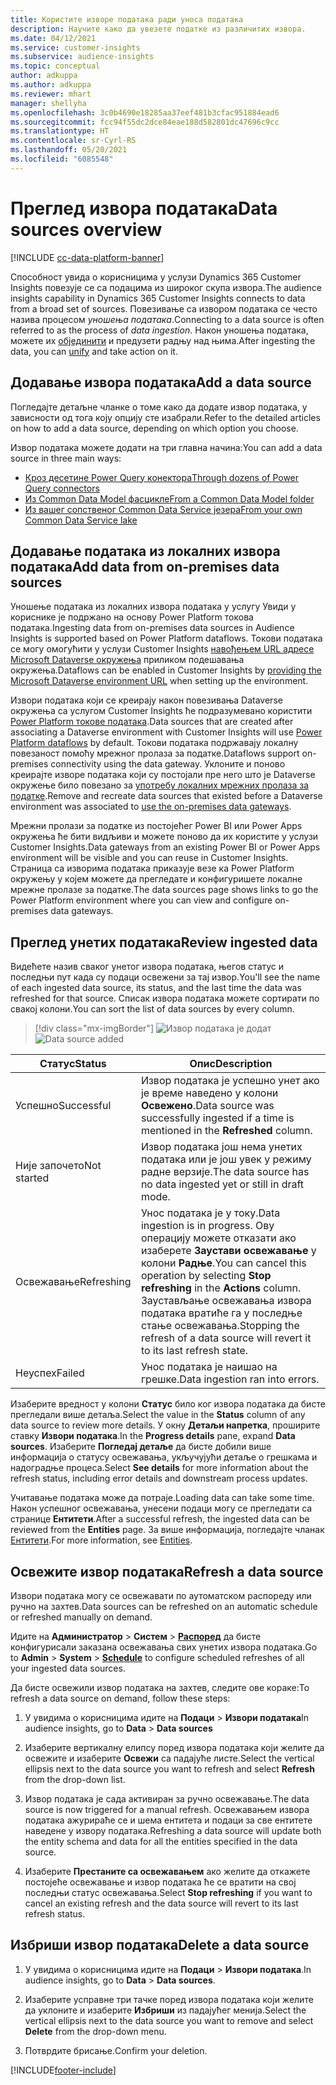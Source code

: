 ```yaml
---
title: Користите изворе података ради уноса података
description: Научите како да увезете податке из различитих извора.
ms.date: 04/12/2021
ms.service: customer-insights
ms.subservice: audience-insights
ms.topic: conceptual
author: adkuppa
ms.author: adkuppa
ms.reviewer: mhart
manager: shellyha
ms.openlocfilehash: 3c0b4690e18285aa37eef481b3cfac951884ead6
ms.sourcegitcommit: fcc94f55dc2dce84eae188d582801dc47696c9cc
ms.translationtype: HT
ms.contentlocale: sr-Cyrl-RS
ms.lasthandoff: 05/20/2021
ms.locfileid: "6085548"
---
```

# <a name="data-sources-overview"></a><span data-ttu-id="1644b-103">Преглед извора података</span><span class="sxs-lookup"><span data-stu-id="1644b-103">Data sources overview</span></span>

[!INCLUDE [cc-data-platform-banner](../includes/cc-data-platform-banner.md)]

<span data-ttu-id="1644b-104">Способност увида о корисницима у услузи Dynamics 365 Customer Insights повезује се са подацима из широког скупа извора.</span><span class="sxs-lookup"><span data-stu-id="1644b-104">The audience insights capability in Dynamics 365 Customer Insights connects to data from a broad set of sources.</span></span> <span data-ttu-id="1644b-105">Повезивање са извором података се често назива процесом *уношења података*.</span><span class="sxs-lookup"><span data-stu-id="1644b-105">Connecting to a data source is often referred to as the process of *data ingestion*.</span></span> <span data-ttu-id="1644b-106">Након уношења података, можете их [објединити](data-unification.md) и предузети радњу над њима.</span><span class="sxs-lookup"><span data-stu-id="1644b-106">After ingesting the data, you can [unify](data-unification.md) and take action on it.</span></span>

## <a name="add-a-data-source"></a><span data-ttu-id="1644b-107">Додавање извора података</span><span class="sxs-lookup"><span data-stu-id="1644b-107">Add a data source</span></span>

<span data-ttu-id="1644b-108">Погледајте детаљне чланке о томе како да додате извор података, у зависности од тога коју опцију сте изабрали.</span><span class="sxs-lookup"><span data-stu-id="1644b-108">Refer to the detailed articles on how to add a data source, depending on which option you choose.</span></span>

<span data-ttu-id="1644b-109">Извор података можете додати на три главна начина:</span><span class="sxs-lookup"><span data-stu-id="1644b-109">You can add a data source in three main ways:</span></span>

- [<span data-ttu-id="1644b-110">Кроз десетине Power Query конектора</span><span class="sxs-lookup"><span data-stu-id="1644b-110">Through dozens of Power Query connectors</span></span>](connect-power-query.md)
- [<span data-ttu-id="1644b-111">Из Common Data Model фасцикле</span><span class="sxs-lookup"><span data-stu-id="1644b-111">From a Common Data Model folder</span></span>](connect-common-data-model.md)
- [<span data-ttu-id="1644b-112">Из вашег сопственог Common Data Service језера</span><span class="sxs-lookup"><span data-stu-id="1644b-112">From your own Common Data Service lake</span></span>](connect-common-data-service-lake.md)

## <a name="add-data-from-on-premises-data-sources"></a><span data-ttu-id="1644b-113">Додавање података из локалних извора података</span><span class="sxs-lookup"><span data-stu-id="1644b-113">Add data from on-premises data sources</span></span>

<span data-ttu-id="1644b-114">Уношење података из локалних извора података у услугу Увиди у кориснике је подржано на основу Power Platform токова података.</span><span class="sxs-lookup"><span data-stu-id="1644b-114">Ingesting data from on-premises data sources in Audience Insights is supported based on Power Platform dataflows.</span></span> <span data-ttu-id="1644b-115">Токови података се могу омогућити у услузи Customer Insights [навођењем URL адресе Microsoft Dataverse окружења](manage-environments.md#create-an-environment-in-an-existing-organization) приликом подешавања окружења.</span><span class="sxs-lookup"><span data-stu-id="1644b-115">Dataflows can be enabled in Customer Insights by [providing the Microsoft Dataverse environment URL](manage-environments.md#create-an-environment-in-an-existing-organization) when setting up the environment.</span></span>

<span data-ttu-id="1644b-116">Извори података који се креирају након повезивања Dataverse окружења са услугом Customer Insights ће подразумевано користити [Power Platform токове података](/power-query/dataflows/overview-dataflows-across-power-platform-dynamics-365).</span><span class="sxs-lookup"><span data-stu-id="1644b-116">Data sources that are created after associating a Dataverse environment with Customer Insights will use [Power Platform dataflows](/power-query/dataflows/overview-dataflows-across-power-platform-dynamics-365) by default.</span></span> <span data-ttu-id="1644b-117">Токови података подржавају локалну повезаност помоћу мрежног пролаза за податке.</span><span class="sxs-lookup"><span data-stu-id="1644b-117">Dataflows support on-premises connectivity using the data gateway.</span></span> <span data-ttu-id="1644b-118">Уклоните и поново креирајте изворе података који су постојали пре него што је Dataverse окружење било повезано за [употребу локалних мрежних пролаза за податке](/powerapps/maker/data-platform/using-dataflows-with-on-premises-data.md).</span><span class="sxs-lookup"><span data-stu-id="1644b-118">Remove and recreate data sources that existed before a Dataverse environment was associated to [use the on-premises data gateways](/powerapps/maker/data-platform/using-dataflows-with-on-premises-data.md).</span></span>

<span data-ttu-id="1644b-119">Мрежни пролази за податке из постојећег Power BI или Power Apps окружења ће бити видљиви и можете поново да их користите у услузи Customer Insights.</span><span class="sxs-lookup"><span data-stu-id="1644b-119">Data gateways from an existing Power BI or Power Apps environment will be visible and you can reuse in Customer Insights.</span></span> <span data-ttu-id="1644b-120">Страница са изворима података приказује везе ка Power Platform окружењу у којем можете да прегледате и конфигуришете локалне мрежне пролазе за податке.</span><span class="sxs-lookup"><span data-stu-id="1644b-120">The data sources page shows links to go the Power Platform environment where you can view and configure on-premises data gateways.</span></span>

## <a name="review-ingested-data"></a><span data-ttu-id="1644b-121">Преглед унетих података</span><span class="sxs-lookup"><span data-stu-id="1644b-121">Review ingested data</span></span>

<span data-ttu-id="1644b-122">Видећете назив сваког унетог извора података, његов статус и последњи пут када су подаци освежени за тај извор.</span><span class="sxs-lookup"><span data-stu-id="1644b-122">You'll see the name of each ingested data source, its status, and the last time the data was refreshed for that source.</span></span> <span data-ttu-id="1644b-123">Списак извора података можете сортирати по свакој колони.</span><span class="sxs-lookup"><span data-stu-id="1644b-123">You can sort the list of data sources by every column.</span></span>

> [!div class="mx-imgBorder"]
> <span data-ttu-id="1644b-124">![Извор података је додат](media/configure-data-datasource-added.png "Извор података је додат")</span><span class="sxs-lookup"><span data-stu-id="1644b-124">![Data source added](media/configure-data-datasource-added.png "Data source added")</span></span>

|<span data-ttu-id="1644b-125">Статус</span><span class="sxs-lookup"><span data-stu-id="1644b-125">Status</span></span>  |<span data-ttu-id="1644b-126">Опис</span><span class="sxs-lookup"><span data-stu-id="1644b-126">Description</span></span>  |
|---------|---------|
|<span data-ttu-id="1644b-127">Успешно</span><span class="sxs-lookup"><span data-stu-id="1644b-127">Successful</span></span>   |<span data-ttu-id="1644b-128">Извор података је успешно унет ако је време наведено у колони **Освежено**.</span><span class="sxs-lookup"><span data-stu-id="1644b-128">Data source was successfully ingested if a time is mentioned in the **Refreshed** column.</span></span>
|<span data-ttu-id="1644b-129">Није започето</span><span class="sxs-lookup"><span data-stu-id="1644b-129">Not started</span></span>   |<span data-ttu-id="1644b-130">Извор података још нема унетих података или је још увек у режиму радне верзије.</span><span class="sxs-lookup"><span data-stu-id="1644b-130">The data source has no data ingested yet or still in draft mode.</span></span>         |
|<span data-ttu-id="1644b-131">Освежавање</span><span class="sxs-lookup"><span data-stu-id="1644b-131">Refreshing</span></span>    |<span data-ttu-id="1644b-132">Унос података је у току.</span><span class="sxs-lookup"><span data-stu-id="1644b-132">Data ingestion is in progress.</span></span> <span data-ttu-id="1644b-133">Ову операцију можете отказати ако изаберете **Заустави освежавање** у колони **Радње**.</span><span class="sxs-lookup"><span data-stu-id="1644b-133">You can cancel this operation by selecting **Stop refreshing** in the **Actions** column.</span></span> <span data-ttu-id="1644b-134">Заустављање освежавања извора података вратиће га у последње стање освежавања.</span><span class="sxs-lookup"><span data-stu-id="1644b-134">Stopping the refresh of a data source will revert it to its last refresh state.</span></span>       |
|<span data-ttu-id="1644b-135">Неуспех</span><span class="sxs-lookup"><span data-stu-id="1644b-135">Failed</span></span>     |<span data-ttu-id="1644b-136">Унос података је наишао на грешке.</span><span class="sxs-lookup"><span data-stu-id="1644b-136">Data ingestion ran into errors.</span></span>         |

<span data-ttu-id="1644b-137">Изаберите вредност у колони **Статус** било ког извора података да бисте прегледали више детаља.</span><span class="sxs-lookup"><span data-stu-id="1644b-137">Select the value in the **Status** column of any data source to review more details.</span></span> <span data-ttu-id="1644b-138">У окну **Детаљи напретка**, проширите ставку **Извори података**.</span><span class="sxs-lookup"><span data-stu-id="1644b-138">In the **Progress details** pane, expand **Data sources**.</span></span> <span data-ttu-id="1644b-139">Изаберите **Погледај детаље** да бисте добили више информација о статусу освежавања, укључујући детаље о грешкама и надоградње процеса.</span><span class="sxs-lookup"><span data-stu-id="1644b-139">Select **See details** for more information about the refresh status, including error details and downstream process updates.</span></span>

<span data-ttu-id="1644b-140">Учитавање података може да потраје.</span><span class="sxs-lookup"><span data-stu-id="1644b-140">Loading data can take some time.</span></span> <span data-ttu-id="1644b-141">Након успешног освежавања, унесени подаци могу се прегледати са странице **Ентитети**.</span><span class="sxs-lookup"><span data-stu-id="1644b-141">After a successful refresh, the ingested data can be reviewed from the **Entities** page.</span></span> <span data-ttu-id="1644b-142">За више информација, погледајте чланак [Ентитети](entities.md).</span><span class="sxs-lookup"><span data-stu-id="1644b-142">For more information, see [Entities](entities.md).</span></span>

## <a name="refresh-a-data-source"></a><span data-ttu-id="1644b-143">Освежите извор података</span><span class="sxs-lookup"><span data-stu-id="1644b-143">Refresh a data source</span></span>

<span data-ttu-id="1644b-144">Извори података могу се освежавати по аутоматском распореду или ручно на захтев.</span><span class="sxs-lookup"><span data-stu-id="1644b-144">Data sources can be refreshed on an automatic schedule or refreshed manually on demand.</span></span> 

<span data-ttu-id="1644b-145">Идите на **Администратор** > **Систем** > [**Распоред**](system.md#schedule-tab) да бисте конфигурисали заказана освежавања свих унетих извора података.</span><span class="sxs-lookup"><span data-stu-id="1644b-145">Go to **Admin** > **System** > [**Schedule**](system.md#schedule-tab) to configure scheduled refreshes of all your ingested data sources.</span></span>

<span data-ttu-id="1644b-146">Да бисте освежили извор података на захтев, следите ове кораке:</span><span class="sxs-lookup"><span data-stu-id="1644b-146">To refresh a data source on demand, follow these steps:</span></span>

1. <span data-ttu-id="1644b-147">У увидима о корисницима идите на **Подаци** > **Извори података**</span><span class="sxs-lookup"><span data-stu-id="1644b-147">In audience insights, go to **Data** > **Data sources**</span></span>

2. <span data-ttu-id="1644b-148">Изаберите вертикалну елипсу поред извора података који желите да освежите и изаберите **Освежи** са падајуће листе.</span><span class="sxs-lookup"><span data-stu-id="1644b-148">Select the vertical ellipsis next to the data source you want to refresh and select **Refresh** from the drop-down list.</span></span>

3. <span data-ttu-id="1644b-149">Извор података је сада активиран за ручно освежавање.</span><span class="sxs-lookup"><span data-stu-id="1644b-149">The data source is now triggered for a manual refresh.</span></span> <span data-ttu-id="1644b-150">Освежавањем извора података ажурираће се и шема ентитета и подаци за све ентитете наведене у извору података.</span><span class="sxs-lookup"><span data-stu-id="1644b-150">Refreshing a data source will update both the entity schema and data for all the entities specified in the data source.</span></span>

4. <span data-ttu-id="1644b-151">Изаберите **Престаните са освежавањем** ако желите да откажете постојеће освежавање и извор података ће се вратити на свој последњи статус освежавања.</span><span class="sxs-lookup"><span data-stu-id="1644b-151">Select **Stop refreshing** if you want to cancel an existing refresh and the data source will revert to its last refresh status.</span></span>

## <a name="delete-a-data-source"></a><span data-ttu-id="1644b-152">Избриши извор података</span><span class="sxs-lookup"><span data-stu-id="1644b-152">Delete a data source</span></span>

1. <span data-ttu-id="1644b-153">У увидима о корисницима идите на **Подаци** > **Извори података**.</span><span class="sxs-lookup"><span data-stu-id="1644b-153">In audience insights, go to **Data** > **Data sources**.</span></span>

2. <span data-ttu-id="1644b-154">Изаберите усправне три тачке поред извора података који желите да уклоните и изаберите **Избриши** из падајућег менија.</span><span class="sxs-lookup"><span data-stu-id="1644b-154">Select the vertical ellipsis next to the data source you want to remove and select **Delete** from the drop-down menu.</span></span>

3. <span data-ttu-id="1644b-155">Потврдите брисање.</span><span class="sxs-lookup"><span data-stu-id="1644b-155">Confirm your deletion.</span></span>


[!INCLUDE[footer-include](../includes/footer-banner.md)]
